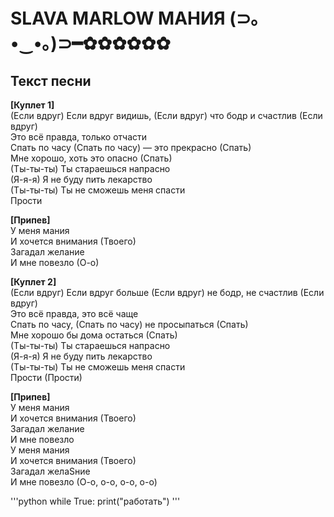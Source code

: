 # SLAVA MARLOW МАНИЯ (⊃｡•‌‿•‌｡)⊃━✿✿✿✿✿✿

## Текст песни

__[Куплет 1]__  
(Если вдруг) Если вдруг видишь, (Если вдруг) что бодр и счастлив (Если вдруг)  
Это всё правда, только отчасти  
Спать по часу (Спать по часу) — это прекрасно (Спать)  
Мне хорошо, хоть это опасно (Спать)  
(Ты-ты-ты) Ты стараешься напрасно  
(Я-я-я) Я не буду пить лекарство  
(Ты-ты-ты) Ты не сможешь меня спасти  
Прости  

__[Припев]__  
У меня мания  
И хочется внимания (Твоего)  
Загадал желание  
И мне повезло (О-о)  

__[Куплет 2]__  
(Если вдруг) Если вдруг больше (Если вдруг) не бодр, не счастлив (Если вдруг)  
Это всё правда, это всё чаще  
Спать по часу, (Спать по часу) не просыпаться (Спать)  
Мне хорошо бы дома остаться (Спать)  
(Ты-ты-ты) Ты стараешься напрасно  
(Я-я-я) Я не буду пить лекарство  
(Ты-ты-ты) Ты не сможешь меня спасти  
Прости (Прости)  

__[Припев]__  
У меня мания  
И хочется внимания (Твоего)  
Загадал желание  
И мне повезло  
У меня мания  
И хочется внимания (Твоего)  
Загадал желаSние  
И мне повезло (О-о, о-о, о-о, о-о)  





\'''python
while True:
	print("работать")
\'''
